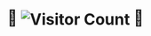 <h1 align="center">🤖 <img align="center" alt="Visitor Count" src="https://profile-counter.glitch.me/touqeerh/count.svg"/> 🤖</h1>
<script>console.log('test')</script>

